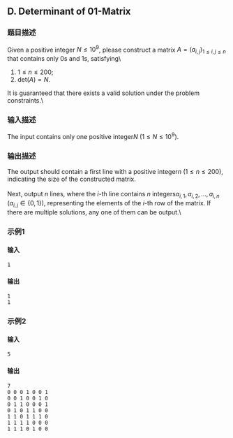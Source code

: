 ## D. Determinant of 01-Matrix

### 题目描述

Given a positive integer $N \le 10^9$, please
construct a matrix $A=(a_{i,j})_{1 \le i,j \le n}$ that contains
only $0$s and $1$s, satisfying\

1.  $1 \le n \le 200$;
2.  $\mathrm{det}(A) = N$.

It is guaranteed that there exists a valid solution under the problem
constraints.\

### 输入描述

The input contains only one positive integer$N$ ($1 \le N \le 10^9$).

### 输出描述

The output should contain a first line with a positive integer$n$ ($1 \le n \le 200$), indicating the size of
the constructed matrix.\
\
Next, output $n$ lines, where the $i$-th line contains $n$ integers$a_{i,1}, a_{i,2},\ldots,a_{i,n}$ ($a_{i,j} \in \{0,1\}$), representing the
elements of the $i$-th row of the matrix. If
there are multiple solutions, any one of them can be output.\

### 示例1

#### 输入

```plain
1
```

#### 输出

```plain
1
1
```

### 示例2

#### 输入

```plain
5
```

#### 输出

```plain
7
0 0 0 1 0 0 1
0 0 1 0 0 1 0
0 1 1 0 0 0 1
0 1 0 1 1 0 0
1 1 0 1 1 1 0
1 1 1 1 0 0 0
1 1 1 0 1 0 0
```

